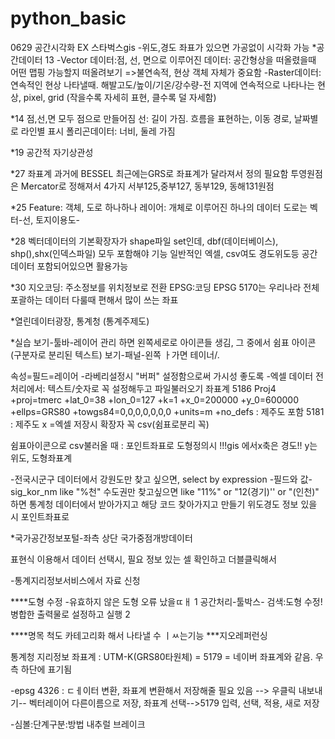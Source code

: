 # python_basic

0629 공간시각화
EX 스타벅스gis
-위도,경도 좌표가 있으면 가공없이 시각화 가능 
*공간데이터 13
-Vector 데이터:점, 선, 면으로 이루어진 데이터: 공간형상을 떠올렸을때 어떤 맵핑 가능할지 떠올려보기 
=>불연속적, 현상 객체 자체가 중요함
-Raster데이터: 연속적인 현상 나타낼때. 해발고도/높이/기온/강수량-전 지역에 연속적으로 나타나는 현상, pixel, grid (작을수록 자세히 표현, 클수록 덜 자세함)

*14
점,선,면 모두 점으로 만들어짐
선: 길이 가짐. 흐름을 표현하는, 이동 경로, 날짜별로 라인별 표시
폴리곤데이터: 너비, 둘레 가짐

*19 공간적 자기상관성

*27 좌표계
과거에 BESSEL 최근에는GRS로 좌표계가 달라져서 정의 필요함
투영원점은 Mercator로 정해져서 4가지 서부125,중부127, 동부129, 동해131원점

*25
Feature: 객체, 도로 하나하나
레이어: 개체로 이루어진 하나의 데이터
도로는 벡터-선, 토지이용도-

*28 벡터데이터의 기본확장자가 shape파일 set인데,
dbf(데이터베이스), shp(),shx(인덱스파일) 모두 포함해야 기능
일반적인 엑셀, csv여도 경도위도등 공간데이터 포함되어있으면 활용가능

*30 
지오코딩: 주소정보를 위치정보로 전환
EPSG:코딩 
EPSG 5170는 우리나라 전체 포괄하는 데이터 다룰때 편해서 많이 쓰는 좌표

*열린데이터광장, 통계청 (통계주제도)

*실습 
보기-툴바-레이어 관리 하면 왼쪽세로로 아이콘들 생김, 그 중에서 쉼표 아이콘(구분자로 분리된 텍스트)
보기-패널-왼쪽 ㅏ가면 테이너/. 

속성=필드=레이어
-라베리설정시 "버퍼" 설정함으로써 가시성 좋도록
-엑셀 데이터 전처리에서: 텍스트/숫자로 꼭 설정해두고 파일불러오기
좌표계 5186 Proj4
+proj=tmerc +lat_0=38 +lon_0=127 +k=1 +x_0=200000 +y_0=600000 +ellps=GRS80 +towgs84=0,0,0,0,0,0,0 +units=m +no_defs : 제주도 포함
5181 : 제주도 x
=엑셀 저장시 확장자 꼭 csv(쉼표로분리 꼭)

쉼표아이콘으로 csv불러올 때 : 포인트좌표로 도형정의시 
!!!gis 에서x축은 경도!! y는 위도, 도형좌표계 

-전국시군구 데이터에서 강원도만 찾고 싶으면, 
select by expression -필드와 값- sig_kor_nm like "%천"
수도권만 찾고싶으면 like "11%" or "12(경기)'' or "(인천)" 하면 통계청 데이터에서 받아가지고 해당 코드 찾아가지고 만들기
위도경도 정보 있을 시 포인트좌표로 


*국가공간정보포털-좌측 상단 
국가중점개방데이터

표현식 이용해서 데이터 선택시, 필요 정보 있는 셀 확인하고 더블클릭해서 

-통계지리정보서비스에서 자료 신청


****도형 수정
-유효하지 않은 도형 오류 났을ㄸㅐ
1
공간처리-툴박스- 검색:도형 수정!
병합한 출력물로 설정하고 실행 
2

****명목 척도 카테고리화 해서 나타낼 수 ㅣㅆ는기능 
***지오레퍼런싱

통계청
지리정보 좌표계 : UTM-K(GRS80타원체) = 5179  = 네이버 좌표계와 같음. 우측 하단에 표기됨

-epsg 4326 : ㄷㅔ이터 변환, 좌표계 변환해서 저장해줄 필요 있음 
--> 우클릭 내보내기-- 벡터레이어 다른이름으로 저장, 좌표계 선택-->5179 입력, 선택, 적용, 새로 저장

-심볼:단계구분:방법 내추럴 브레이크
